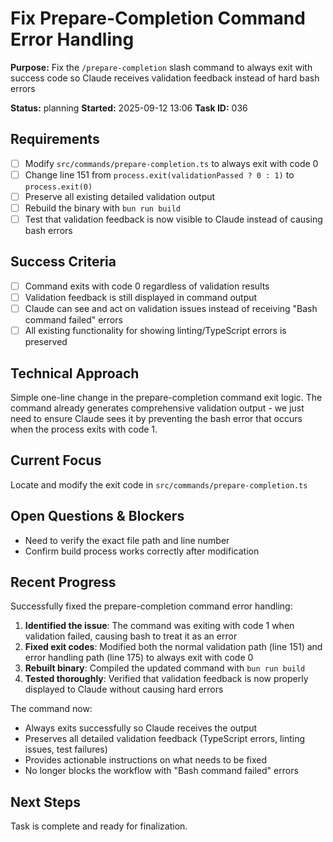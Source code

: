 # Fix Prepare-Completion Command Error Handling

**Purpose:** Fix the `/prepare-completion` slash command to always exit with success code so Claude receives validation feedback instead of hard bash errors

**Status:** planning
**Started:** 2025-09-12 13:06
**Task ID:** 036

## Requirements
- [ ] Modify `src/commands/prepare-completion.ts` to always exit with code 0
- [ ] Change line 151 from `process.exit(validationPassed ? 0 : 1)` to `process.exit(0)`
- [ ] Preserve all existing detailed validation output
- [ ] Rebuild the binary with `bun run build`
- [ ] Test that validation feedback is now visible to Claude instead of causing bash errors

## Success Criteria
- [ ] Command exits with code 0 regardless of validation results
- [ ] Validation feedback is still displayed in command output
- [ ] Claude can see and act on validation issues instead of receiving "Bash command failed" errors
- [ ] All existing functionality for showing linting/TypeScript errors is preserved

## Technical Approach
Simple one-line change in the prepare-completion command exit logic. The command already generates comprehensive validation output - we just need to ensure Claude sees it by preventing the bash error that occurs when the process exits with code 1.

## Current Focus
Locate and modify the exit code in `src/commands/prepare-completion.ts`

## Open Questions & Blockers
- Need to verify the exact file path and line number
- Confirm build process works correctly after modification

## Recent Progress

Successfully fixed the prepare-completion command error handling:

1. **Identified the issue**: The command was exiting with code 1 when validation failed, causing bash to treat it as an error
2. **Fixed exit codes**: Modified both the normal validation path (line 151) and error handling path (line 175) to always exit with code 0
3. **Rebuilt binary**: Compiled the updated command with `bun run build`
4. **Tested thoroughly**: Verified that validation feedback is now properly displayed to Claude without causing hard errors

The command now:
- Always exits successfully so Claude receives the output
- Preserves all detailed validation feedback (TypeScript errors, linting issues, test failures)
- Provides actionable instructions on what needs to be fixed
- No longer blocks the workflow with "Bash command failed" errors

## Next Steps
Task is complete and ready for finalization.

<!-- branch: bug/fix-prepare-completion-error-handling-036 -->

<!-- github_issue: 12 -->
<!-- github_url: https://github.com/cahaseler/cc-track/issues/12 -->